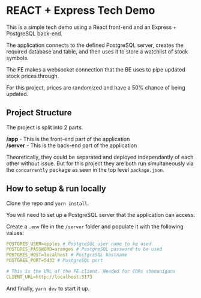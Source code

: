 # REACT + Express Tech Demo

This is a simple tech demo using a React front-end and an Express + PostgreSQL back-end.

The application connects to the defined PostgreSQL server, creates the required database and table, and then uses it to store a watchlist of stock symbols.

The FE makes a websocket connection that the BE uses to pipe updated stock prices through.

For this project, prices are randomized and have a 50% chance of being updated.

## Project Structure

The project is split into 2 parts.

**/app** - This is the front-end part of the application  
**/server** - This is the back-end part of the application

Theoretically, they could be separated and deployed independantly of each other without issue. But for this project they are both run simultaneously via the `concurrently` package as seen in the top level `package.json`.

## How to setup & run locally

Clone the repo and `yarn install`.

You will need to set up a PostgreSQL server that the application can access.

Create a `.env` file in the `/server` folder and populate it with the following values:

```yaml
POSTGRES_USER=apples # PostgreSQL user name to be used
POSTGRES_PASSWORD=oranges # PostgreSQL password to be used
POSTGRES_HOST=localhost # PostgreSQL hostname
POSTGRES_PORT=5432 # PostgreSQL port

# This is the URL of the FE client. Needed for CORs shenanigans
CLIENT_URL=http://localhost:5173
```

And finally, `yarn dev` to start it up.
